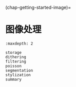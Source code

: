 (chap-getting-started-image)=
# 图像处理

```{toctree}
:maxdepth: 2

storage
dithering
filtering
poisson
segmentation
stylization
summary
```